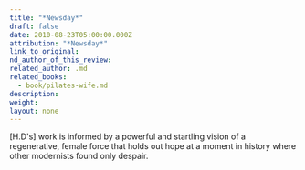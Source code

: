 ```yaml
---
title: "*Newsday*"
draft: false
date: 2010-08-23T05:00:00.000Z
attribution: "*Newsday*"
link_to_original:
nd_author_of_this_review:
related_author: .md
related_books:
  - book/pilates-wife.md
description:
weight:
layout: none
---
```

[H.D's] work is informed by a powerful and startling vision of a regenerative, female force that holds out hope at a moment in history where other modernists found only despair.

